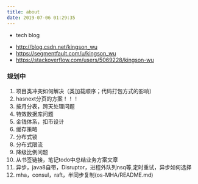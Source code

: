 ```yaml
---
title: about
date: 2019-07-06 01:29:35
---
```


+ tech blog 
 - <http://blog.csdn.net/kingson_wu>
 - <https://segmentfault.com/u/kingson_wu>
 - <https://stackoverflow.com/users/5069228/kingson-wu>

### 规划中
1. 项目类冲突如何解决（类加载顺序；代码打包方式的影响）
2. hasnext分页的方案！！！
3. 按月分表，跨天处理问题
4. 特效数据库问题
5. 金钱体系，扣币设计
6. 缓存策略
7. 分布式锁
8. 分布式限流
9. 降级比例问题
10. 从书签链接，笔记todo中总结业务方案文章
11. 异步，java8自带，Disruptor，进程外队列nsq等,定时重试，异步如何选择
12. mha，consul，raft，半同步复制(os-MHA/README.md)
